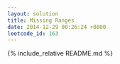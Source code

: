 ```yaml
---
layout: solution
title: Missing Ranges
date: 2014-12-29 00:26:24 +0800
leetcode_id: 163
---
```

{% include_relative README.md %}
